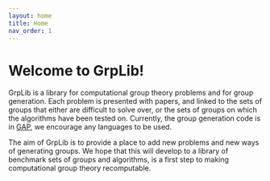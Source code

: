 ```yaml
---
layout: home
title: Home
nav_order: 1
---
```

# Welcome to GrpLib!

GrpLib is a library for computational group theory problems and for group generation. 
Each problem is presented with papers, and linked to the sets of groups that either are difficult to solve over, or the sets of groups on which the algorithms have been tested on.
Currently, the group generation code is in [GAP](https://www.gap-system.org), we encourage any languages to be used.

The aim of GrpLib is to provide a place to add new problems and new ways of generating groups.
We hope that this will develop to a library of benchmark sets of groups and algorithms, is a first step to making computational group theory recomputable.